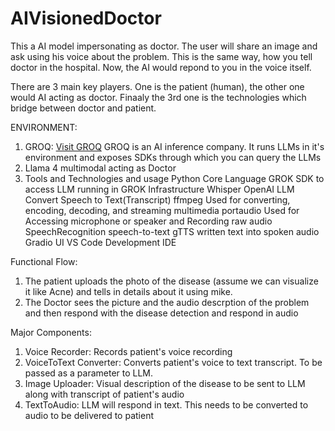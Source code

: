 # AIVisionedDoctor
This a AI model impersonating as doctor. The user will share an image and ask using his voice about the problem. This is the same way, how you tell doctor in the hospital. Now, the AI would repond to you in the voice itself.

There are 3 main key players. One is the patient (human), the other one would AI acting as doctor. Finaaly the 3rd one is the technologies which bridge between doctor and patient.

ENVIRONMENT:
1. GROQ: [Visit GROQ](https://console.groq.com/home) 
    GROQ is an AI inference company. It runs LLMs in it's environment and exposes SDKs through which you can query the LLMs
2. Llama 4 multimodal acting as Doctor
3. Tools and Technologies and usage
    Python              Core Language
    GROK                SDK to access LLM running in GROK Infrastructure
    Whisper             OpenAI LLM Convert Speech to Text(Transcript)
    ffmpeg              Used for converting, encoding, decoding, and streaming multimedia
    portaudio           Used for Accessing microphone or speaker and Recording raw audio
    SpeechRecognition   speech-to-text
    gTTS                written text into spoken audio
    Gradio              UI
    VS Code             Development IDE 

Functional Flow:
1. The patient uploads the photo of the disease (assume we can visualize it like Acne) and tells in details about it using mike.
2. The Doctor sees the picture and the audio descrption of the problem and then respond with the disease detection and respond in audio

Major Components:
1. Voice Recorder: Records patient's voice recording
2. VoiceToText Converter: Converts patient's voice to text transcript. To be passed as a parameter to LLM.
3. Image Uploader: Visual description of the disease to be sent to LLM along with transcript of patient's audio
4. TextToAudio: LLM will respond in text. This needs to be converted to audio to be delivered to patient


